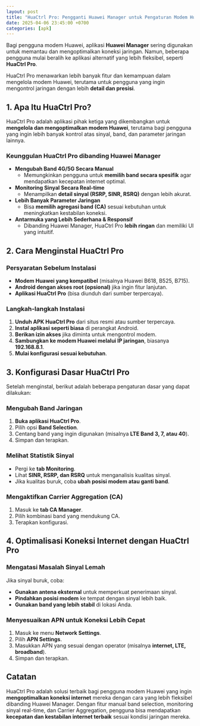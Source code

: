 ```yaml
---
layout: post
title: "HuaCtrl Pro: Pengganti Huawei Manager untuk Pengaturan Modem Huawei"
date: 2025-04-06 23:45:00 +0700
categories: [apk]
---
```


Bagi pengguna modem Huawei, aplikasi **Huawei Manager** sering digunakan untuk memantau dan mengoptimalkan koneksi jaringan. Namun, beberapa pengguna mulai beralih ke aplikasi alternatif yang lebih fleksibel, seperti **HuaCtrl Pro**.

HuaCtrl Pro menawarkan lebih banyak fitur dan kemampuan dalam mengelola modem Huawei, terutama untuk pengguna yang ingin mengontrol jaringan dengan lebih **detail dan presisi**.

## **1. Apa Itu HuaCtrl Pro?**

HuaCtrl Pro adalah aplikasi pihak ketiga yang dikembangkan untuk **mengelola dan mengoptimalkan modem Huawei**, terutama bagi pengguna yang ingin lebih banyak kontrol atas sinyal, band, dan parameter jaringan lainnya.

### **Keunggulan HuaCtrl Pro dibanding Huawei Manager**

- **Mengubah Band 4G/5G Secara Manual**
  - Memungkinkan pengguna untuk **memilih band secara spesifik** agar mendapatkan kecepatan internet optimal.
- **Monitoring Sinyal Secara Real-time**
  - Menampilkan **detail sinyal (RSRP, SINR, RSRQ)** dengan lebih akurat.
- **Lebih Banyak Parameter Jaringan**
  - Bisa **memilih agregasi band (CA)** sesuai kebutuhan untuk meningkatkan kestabilan koneksi.
- **Antarmuka yang Lebih Sederhana & Responsif**
  - Dibanding Huawei Manager, HuaCtrl Pro **lebih ringan** dan memiliki UI yang intuitif.

## **2. Cara Menginstal HuaCtrl Pro**

### **Persyaratan Sebelum Instalasi**

- **Modem Huawei yang kompatibel** (misalnya Huawei B618, B525, B715).
- **Android dengan akses root (opsional)** jika ingin fitur lanjutan.
- **Aplikasi HuaCtrl Pro** (bisa diunduh dari sumber terpercaya).

### **Langkah-langkah Instalasi**

1. **Unduh APK HuaCtrl Pro** dari situs resmi atau sumber terpercaya.
2. **Instal aplikasi seperti biasa** di perangkat Android.
3. **Berikan izin akses** jika diminta untuk mengontrol modem.
4. **Sambungkan ke modem Huawei melalui IP jaringan**, biasanya **192.168.8.1**.
5. **Mulai konfigurasi sesuai kebutuhan**.

## **3. Konfigurasi Dasar HuaCtrl Pro**

Setelah menginstal, berikut adalah beberapa pengaturan dasar yang dapat dilakukan:

### **Mengubah Band Jaringan**

1. **Buka aplikasi HuaCtrl Pro**.
2. Pilih opsi **Band Selection**.
3. Centang band yang ingin digunakan (misalnya **LTE Band 3, 7, atau 40**).
4. Simpan dan terapkan.

### **Melihat Statistik Sinyal**

- Pergi ke **tab Monitoring**.
- Lihat **SINR, RSRP, dan RSRQ** untuk menganalisis kualitas sinyal.
- Jika kualitas buruk, coba **ubah posisi modem atau ganti band**.

### **Mengaktifkan Carrier Aggregation (CA)**

1. Masuk ke **tab CA Manager**.
2. Pilih kombinasi band yang mendukung CA.
3. Terapkan konfigurasi.

## **4. Optimalisasi Koneksi Internet dengan HuaCtrl Pro**

### **Mengatasi Masalah Sinyal Lemah**

Jika sinyal buruk, coba:

- **Gunakan antena eksternal** untuk memperkuat penerimaan sinyal.
- **Pindahkan posisi modem** ke tempat dengan sinyal lebih baik.
- **Gunakan band yang lebih stabil** di lokasi Anda.

### **Menyesuaikan APN untuk Koneksi Lebih Cepat**

1. Masuk ke menu **Network Settings**.
2. Pilih **APN Settings**.
3. Masukkan APN yang sesuai dengan operator (misalnya **internet, LTE, broadband**).
4. Simpan dan terapkan.

## **Catatan**

HuaCtrl Pro adalah solusi terbaik bagi pengguna modem Huawei yang ingin **mengoptimalkan koneksi internet** mereka dengan cara yang lebih fleksibel dibanding Huawei Manager. Dengan fitur manual band selection, monitoring sinyal real-time, dan Carrier Aggregation, pengguna bisa mendapatkan **kecepatan dan kestabilan internet terbaik** sesuai kondisi jaringan mereka.
